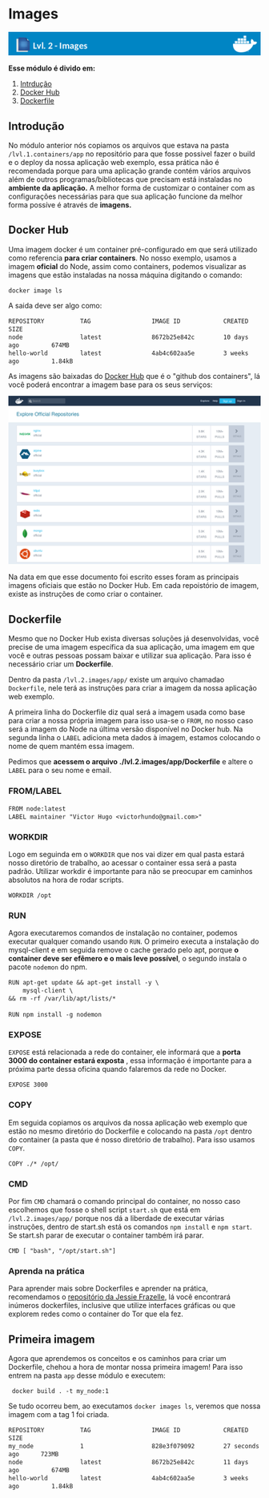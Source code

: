 # Images

![Banner Docker](../assets/docker-banner-2.jpg)

**Esse módulo é divido em:**

1. [Intrdução](#introdução)
2. [Docker Hub](#docker-Hub)
3. [Dockerfile](#dockerfile)


## Introdução

No módulo anterior nós copiamos os arquivos que estava na pasta ``/lvl.1.containers/app`` no repositório para que fosse possivel fazer o build e o deploy da nossa aplicação web exemplo, essa prática não é recomendada porque para uma aplicação grande contém vários arquivos além de outros programas/bibliotecas que precisam está instaladas no **ambiente da aplicação.** A melhor forma de customizar o container com as configurações necessárias para que sua aplicação funcione da melhor forma possíve é através de **imagens.**

## Docker Hub
Uma imagem docker é um container pré-configurado em que será utilizado como referencia **para criar containers**. No nosso exemplo, usamos a imagem **oficial** do Node, assim como containers, podemos visualizar as imagens que estão instaladas na nossa máquina digitando o comando:

```
docker image ls
```
A saida deve ser algo como:

```
REPOSITORY          TAG                 IMAGE ID            CREATED             SIZE
node                latest              8672b25e842c        10 days ago         674MB
hello-world         latest              4ab4c602aa5e        3 weeks ago         1.84kB
```

As imagens são baixadas do [Docker Hub](https://hub.docker.com/) que é o "github dos containers", lá você poderá encontrar a imagem base para os seus serviços:


![Docker Hub](../assets/docker-hub.png)

Na data em que esse documento foi escrito esses foram as principais imagens oficiais que estão no Docker Hub. Em cada repoistório de imagem, existe as instruções de como criar o container.

## Dockerfile

Mesmo que no Docker Hub exista diversas soluções já desenvolvidas, você precise de uma imagem específica da sua aplicação, uma imagem em que você e outras pessoas possam baixar e utilizar sua aplicação. Para isso é necessário criar um **Dockerfile**.

Dentro da pasta ``/lvl.2.images/app/`` existe um arquivo chamadao ``Dockerfile``, nele terá as instruções para criar a imagem da nossa aplicação web exemplo.

A primeira linha do Dockerfile diz qual será a imagem usada como base para criar a nossa própria imagem para isso usa-se o ``FROM``, no nosso caso será a imagem do Node na última versão disponível no Docker hub. Na segunda linha o ``LABEL`` adiciona meta dados à imagem, estamos colocando o nome de quem mantém essa imagem.

Pedimos que **acessem o arquivo ./lvl.2.images/app/Dockerfile** e altere o ``LABEL`` para o seu nome e email.

### FROM/LABEL
```
FROM node:latest
LABEL maintainer "Victor Hugo <victorhundo@gmail.com>"
```
### WORKDIR
Logo em seguinda em o ``WORKDIR`` que nos vai dizer em qual pasta estará nosso diretório de trabalho, ao acessar o container essa será a pasta padrão. Utilizar workdir é importante para não se preocupar em caminhos absolutos na hora de rodar scripts.

```
WORKDIR /opt
```
### RUN
Agora executaremos comandos de instalação no container, podemos executar qualquer comando usando ``RUN``. O primeiro executa a instalação do mysql-client e em seguida remove o cache gerado pelo apt, porque **o container deve ser efêmero e o mais leve possível**, o segundo instala o pacote ``nodemon`` do npm.

```
RUN apt-get update && apt-get install -y \
    mysql-client \
&& rm -rf /var/lib/apt/lists/*

RUN npm install -g nodemon
```
### EXPOSE

``EXPOSE`` está relacionada a rede do container, ele informará que a **porta 3000 do container estará exposta** , essa informação é importante para a próxima parte dessa oficina quando falaremos da rede no Docker.

```
EXPOSE 3000
```

### COPY
Em seguida copiamos os arquivos da nossa aplicação web exemplo que estão no mesmo diretório do Dockerfile e colocando na pasta ``/opt`` dentro do container (a pasta que é nosso diretório de trabalho). Para isso usamos ``COPY``.

```
COPY ./* /opt/
```

### CMD
Por fim ``CMD`` chamará o comando principal do container, no nosso caso escolhemos que fosse o shell script ``start.sh`` que está em ``/lvl.2.images/app/`` porque nos dá a liberdade de executar várias instruções, dentro de start.sh está os comandos ``npm install`` e ``npm start``. Se start.sh parar de executar o container também irá parar.

```
CMD [ "bash", "/opt/start.sh"]
```
### Aprenda na prática
Para aprender mais sobre Dockerfiles e aprender na prática, recomendamos o [repositório da Jessie Frazelle](https://github.com/jessfraz/dockerfiles), lá você encontrará inúmeros dockerfiles, inclusive que utilize interfaces gráficas ou que explorem redes como o container do Tor que ela fez.

## Primeira imagem

Agora que aprendemos os conceitos e os caminhos para criar um Dockerfile, chehou a hora de montar nossa primeira imagem! Para isso entrem na pasta ``app`` desse módulo e executem:

```
 docker build . -t my_node:1
```

Se tudo ocorreu bem, ao executamos ``docker images ls``, veremos que nossa imagem com a tag 1 foi criada.

```
REPOSITORY          TAG                 IMAGE ID            CREATED             SIZE
my_node             1                   828e3f079092        27 seconds ago      723MB
node                latest              8672b25e842c        11 days ago         674MB
hello-world         latest              4ab4c602aa5e        3 weeks ago         1.84kB
```
